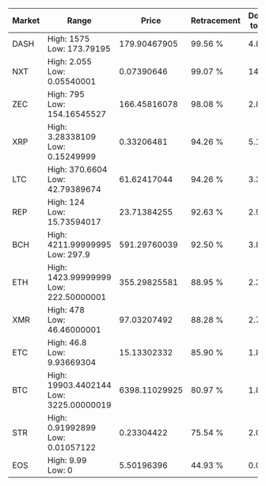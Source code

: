 | Market | Range | Price| Retracement | Doubles to 50% |
| --- | --- | --- | --- | --- |
| DASH | High: 1575<br />Low: 173.79195 | 179.90467905 | 99.56 % | 4.86 |
| NXT | High: 2.055<br />Low: 0.05540001 | 0.07390646 | 99.07 % | 14.28 |
| ZEC | High: 795<br />Low: 154.16545527 | 166.45816078 | 98.08 % | 2.85 |
| XRP | High: 3.28338109<br />Low: 0.15249999 | 0.33206481 | 94.26 % | 5.17 |
| LTC | High: 370.6604<br />Low: 42.79389674 | 61.62417044 | 94.26 % | 3.35 |
| REP | High: 124<br />Low: 15.73594017 | 23.71384255 | 92.63 % | 2.95 |
| BCH | High: 4211.99999995<br />Low: 297.9 | 591.29760039 | 92.50 % | 3.81 |
| ETH | High: 1423.99999999<br />Low: 222.50000001 | 355.29825581 | 88.95 % | 2.32 |
| XMR | High: 478<br />Low: 46.46000001 | 97.03207492 | 88.28 % | 2.70 |
| ETC | High: 46.8<br />Low: 9.93669304 | 15.13302332 | 85.90 % | 1.87 |
| BTC | High: 19903.4402144<br />Low: 3225.00000019 | 6398.11029925 | 80.97 % | 1.81 |
| STR | High: 0.91992899<br />Low: 0.01057122 | 0.23304422 | 75.54 % | 2.00 |
| EOS | High: 9.99<br />Low: 0 | 5.50196396 | 44.93 % | 0.00 |
